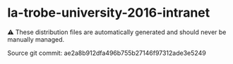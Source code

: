 # la-trobe-university-2016-intranet

:warning: These distribution files are automatically generated and should never be manually managed.

Source git commit: ae2a8b912dfa496b755b27146f97312ade3e5249

